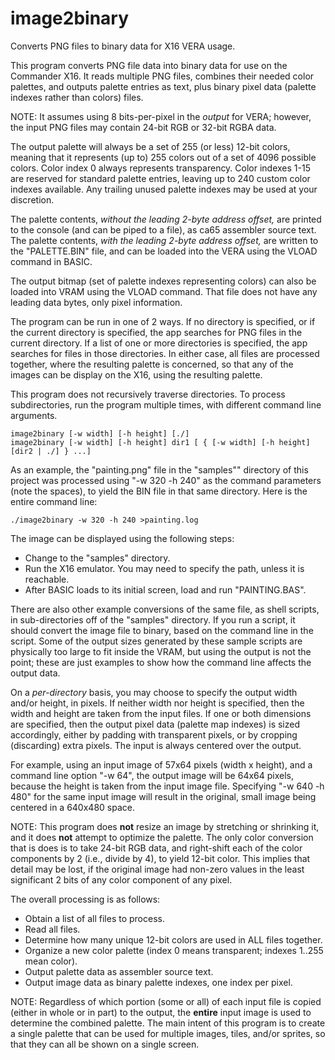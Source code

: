 # image2binary
Converts PNG files to binary data for X16 VERA usage.

This program converts PNG file data into binary data for use on the
Commander X16. It reads multiple PNG files, combines their needed
color palettes, and outputs palette entries as text, plus binary
pixel data (palette indexes rather than colors) files.

NOTE: It assumes using 8 bits-per-pixel in the <i>output</i> for VERA; however, the input PNG files may contain 24-bit RGB or 32-bit RGBA data.

The output palette will always be a set of 255 (or less) 12-bit colors,
meaning that it represents (up to) 255 colors out of a set of 4096 possible
colors. Color index 0 always represents transparency.
Color indexes 1-15 are reserved for standard palette entries, leaving
up to 240 custom color indexes available.
Any trailing unused palette indexes may be used at your discretion.

The palette contents, <i>without the leading 2-byte address offset,</i>
are printed to the console (and can be piped to a file), as ca65 assembler source text.
The palette contents, <i>with the leading 2-byte address offset,</i>
are written to the "PALETTE.BIN" file, and can be loaded into the VERA using the VLOAD
command in BASIC.

The output bitmap (set of palette indexes representing colors) can also be loaded
into VRAM using the VLOAD command. That file does not have any leading data bytes,
only pixel information.

The program can be run in one of 2 ways. If no directory is specified, or if
the current directory is specified, the app searches for PNG files in the
current directory. If a list of one or more directories is specified, the app
searches for files in those directories. In either case, all files are
processed together, where the resulting palette is concerned, so that any of
the images can be display on the X16, using the resulting palette.

This program does not recursively traverse directories. To process subdirectories,
run the program multiple times, with different command line arguments.

```
image2binary [-w width] [-h height] [./]
image2binary [-w width] [-h height] dir1 [ { [-w width] [-h height] [dir2 | ./] } ...]
```

As an example, the "painting.png" file in the "samples"" directory of this project was
processed using "-w 320 -h 240" as the command parameters (note the spaces), to yield the BIN file in that same directory. Here is the entire command line:

```
./image2binary -w 320 -h 240 >painting.log
```

The image can be displayed using the following steps:

* Change to the "samples" directory.
* Run the X16 emulator. You may need to specify the path, unless it is reachable.
* After BASIC loads to its initial screen, load and run "PAINTING.BAS".

There are also other example conversions of the same file, as shell scripts, in sub-directories off of the "samples" directory. If you run a script,
it should convert the image file to binary, based on the command line in
the script. Some of the output sizes generated by these sample scripts are
physically too large to fit inside the VRAM, but using the output is not
the point; these are just examples to show how the command line affects
the output data.

On a <i>per-directory</i> basis, you may choose to specify the output width and/or height, in pixels.
If neither width nor height is specified, then the width and height are taken from
the input files. If one or both dimensions are specified, then the output pixel data
(palette map indexes) is sized accordingly, either by padding with transparent pixels,
or by cropping (discarding) extra pixels. The input is always centered over the output.

For example, using an input image of 57x64 pixels (width x height), and a command
line option "-w 64", the output image will be 64x64 pixels, because the height is
taken from the input image file. Specifying "-w 640 -h 480" for the same input image
will result in the original, small image being centered in a 640x480 space.

NOTE: This program does <b>not</b> resize an image by stretching or shrinking it, and it does <b>not</b> attempt to optimize the palette. The only color
conversion that is does is to take 24-bit RGB data, and right-shift each of
the color components by 2 (i.e., divide by 4), to yield 12-bit color.
This implies that detail may be lost, if the original image had non-zero
values in the least significant 2 bits of any color component of any pixel.

The overall processing is as follows:
* Obtain a list of all files to process.
* Read all files.
* Determine how many unique 12-bit colors are used in ALL files together.
* Organize a new color palette (index 0 means transparent; indexes 1..255 mean color).
* Output palette data as assembler source text.
* Output image data as binary palette indexes, one index per pixel.

NOTE: Regardless of which portion (some or all) of each input file is copied
(either in whole or in part) to the output, the <b>entire</b> input image is used to determine the combined palette. The main intent of this program is
to create a single palette that can be used for multiple images, tiles,
and/or sprites, so that they can all be shown on a single screen.
